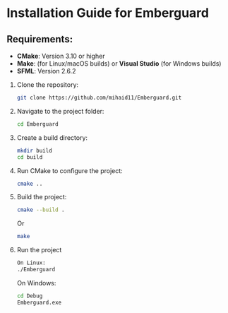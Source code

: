 # Installation Guide for Emberguard

## Requirements:
- **CMake**: Version 3.10 or higher
- **Make**: (for Linux/macOS builds) or **Visual Studio** (for Windows builds)
- **SFML**: Version 2.6.2

1. Clone the repository:
   ```bash
   git clone https://github.com/mihaid11/Emberguard.git

2. Navigate to the project folder:
   ```bash
   cd Emberguard

3. Create a build directory:
   ```bash
   mkdir build
   cd build

4. Run CMake to configure the project:
   ```bash
   cmake ..

5. Build the project:
   ```bash
   cmake --build .
   ```

   Or
   ```bash
   make
   ```

6. Run the project
   ```bash
   On Linux:
   ./Emberguard
   ```

   On Windows:
   ```bash
   cd Debug
   Emberguard.exe
